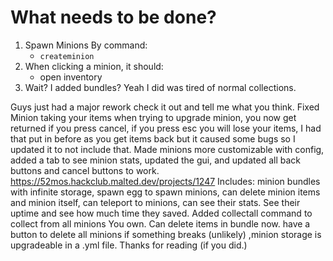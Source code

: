 # What needs to be done?

1. Spawn Minions By command:
    - `createminion`
2. When clicking a minion, it should:
    - open inventory
3. Wait? I added bundles? Yeah I did was tired of normal collections.



Guys just had a major rework check it out and tell me what you think.
Fixed Minion taking your items when trying to upgrade minion, you now get returned if you press cancel, if you press esc you will lose your items, I had that put in before as you get items back but it caused some bugs so I updated it to not include that. Made minions more customizable with config, added a tab to see minion stats, updated the gui, and updated all back buttons and cancel buttons to work.
https://52mos.hackclub.malted.dev/projects/1247
Includes: minion bundles with infinite storage, spawn egg to spawn minions, can delete minion items and minion itself, can teleport to minions, can see their stats. See their uptime and see how much time they saved.
Added collectall command to collect from all minions  You own. Can delete items in bundle now.
have a button to delete all minions if something breaks (unlikely) ,minion storage is upgradeable in a .yml file. Thanks for reading (if you did.)